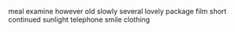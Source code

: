 meal examine however old slowly several lovely package film short continued sunlight telephone smile clothing